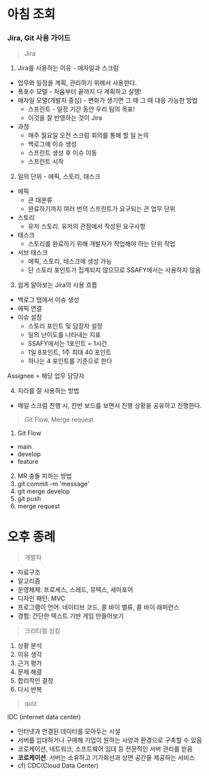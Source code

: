 # 아침 조회

### Jira, Git 사용 가이드  

> Jira  

1. Jira를 사용하는 이유 - 애자일과 스크럼  
- 업무와 일정을 계획, 관리하기 위해서 사용한다.  
- 폭포수 모델 - 처음부터 끝까지 다 계획하고 실행!
- 애자일 모델(개발자 중심) - 변화가 생기면 그 때 그 때 대응 가능한 방법
  - 스프린트 - 일정 기간 동안 우리 팀의 목표!
  - 이것을 잘 반영하는 것이 Jira  
- 과정
  - 매주 월요일 오전 스크럼 회의를 통해 할 일 논의
  - 백로그에 이슈 생성
  - 스프린트 생성 후 이슈 이동
  - 스프린트 시작

2. 일의 단위 - 에픽, 스토리, 태스크  
- 에픽
  - 큰 대분류  
  - 완료하기까지 여러 번의 스프린트가 요구되는 큰 업무 단위  
- 스토리  
  - 유저 스토리. 유저의 관점에서 작성된 요구사항  
- 태스크  
  - 스토리를 완료하기 위해 개발자가 작업해야 하는 단위 작업  
- 서브 태스크
  - 에픽, 스토리, 태스크에 생성 가능  
  - 단 스토리 포인트가 집계되지 않으므로 SSAFY에서는 사용하지 않음  

3. 쉽게 알아보는 Jira의 사용 흐름 
- 백로그 탭에서 이슈 생성  
- 에픽 연결  
- 이슈 설정
  - 스토리 포인트 및 담장자 설정  
  - 일의 난이도를 나타내는 지표
  - SSAFY에서는 1포인트 = 1시간  
  - 1일 8포인트, 1주 최대 40 포인트
  - 하나는 4 포인트를 기준으로 한다  


 Assignee = 해당 업무 담당자  
 

4. 지라를 잘 사용하는 방법  
- 매일 스크럼 진행 시, 칸반 보드를 보면서 진행 상황을 공유하고 진행한다.  


> Git Flow, Merge request
1. Git Flow
- main 
- develop
- feature  

2. MR 충돌 피하는 방법  
  1. git commit -m 'message'
  2. git merge develop
  3. git push  
  4. merge request  


# 오후 종례  

> 개발자 
- 자료구조
- 알고리즘
- 운영체제: 프로세스, 스레드, 뮤텍스, 세마포어
- 디자인 패턴: MVC
- 프로그램이 언어: 네이티브 코드, 콜 바이 밸류, 콜 바이 래퍼런스
- 경험: 간단한 텍스트 기반 게임 만들어보기  

> 크리티컬 싱킹
1. 상황 분석
2. 이유 생각
3. 근거 평가
4. 문제 해결
5. 합리적인 결정  
6. 다시 반복  

> quiz 

IDC (internet data center)
- 인터넷과 연결된 데이터를 모아두는 시설  
- 서버를 임대하거나 구매해 기업이 원하는 사양과 환경으로 구축할 수 있음  
- 코로케이션, 네트워크, 소프트웨어 임대 등 전문적인 서버 관리를 받음  
- **코로케이션**: 서버는 소유하고 기가회선과 상면 공간을 제공하는 서비스  
- cf) CDC(Cloud Data Center)  


